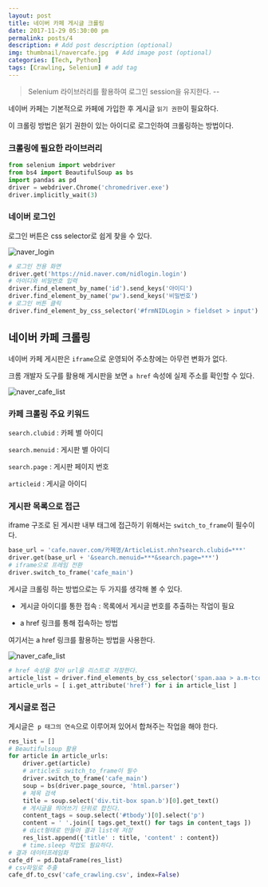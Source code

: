 ```yaml
---
layout: post
title: 네이버 카페 게시글 크롤링
date: 2017-11-29 05:30:00 pm
permalink: posts/4
description: # Add post description (optional)
img: thumbnail/navercafe.jpg  # Add image post (optional)
categories: [Tech, Python]
tags: [Crawling, Selenium] # add tag
---
```


> Selenium 라이브러리를 활용하여 로그인 session을 유지한다. --

네이버 카페는 기본적으로 카페에 가입한 후 게시글 `읽기 권한`이 필요하다.

이 크롤링 방법은 읽기 권한이 있는 아이디로 로그인하여 크롤링하는 방법이다.

### 크롤링에 필요한 라이브러리

``` python
from selenium import webdriver
from bs4 import BeautifulSoup as bs
import pandas as pd
driver = webdriver.Chrome('chromedriver.exe')
driver.implicitly_wait(3)
```
### 네이버 로그인

로그인 버튼은 css selector로 쉽게 찾을 수 있다.

![naver_login]({{site.baseurl}}/assets/img/python/naver_login.png)

``` python
# 로그인 전용 화면
driver.get('https://nid.naver.com/nidlogin.login')
# 아이디와 비밀번호 입력
driver.find_element_by_name('id').send_keys('아이디')
driver.find_element_by_name('pw').send_keys('비밀번호')
# 로그인 버튼 클릭
driver.find_element_by_css_selector('#frmNIDLogin > fieldset > input').click()
```

## 네이버 카페 크롤링

네이버 카페 게시판은 `iframe`으로 운영되어 주소창에는 아무런 변화가 없다.

크롬 개발자 도구를 활용해 게시판을 보면 `a href` 속성에 실제 주소를 확인할 수 있다.

![naver_cafe_list]({{site.baseurl}}/assets/img/python/naver_cafe_menu.png)

### 카페 크롤링 주요 키워드

`search.clubid` : 카페 별 아이디

`search.menuid` : 게시판 별 아이디

`search.page` : 게시판 페이지 번호

`articleid` : 게시글 아이디

### 게시판 목록으로 접근

iframe 구조로 된 게시판 내부 태그에 접근하기 위해서는 `switch_to_frame`이 필수이다.

``` python
base_url = 'cafe.naver.com/카페명/ArticleList.nhn?search.clubid=***'
driver.get(base_url + '&search.menuid=***&search.page=***')
# iframe으로 프레임 전환
driver.switch_to_frame('cafe_main')
```

게시글 크롤링 하는 방법으로는 두 가지를 생각해 볼 수 있다.

* 게시글 아이디를 통한 접속 : 목록에서 게시글 번호를 추출하는 작업이 필요

* a href 링크를 통해 접속하는 방법

여기서는 a href 링크를 활용하는 방법을 사용한다.

![naver_cafe_list]({{site.baseurl}}/assets/img/python/naver_cafe_list.png)

``` python
# href 속성을 찾아 url을 리스트로 저장한다.
article_list = driver.find_elements_by_css_selector('span.aaa > a.m-tcol-c')
article_urls = [ i.get_attribute('href') for i in article_list ]
```

### 게시글로 접근

게시글은` p 태그의 연속`으로 이루어져 있어서 합쳐주는 작업을 해야 한다.

``` python
res_list = []
# Beautifulsoup 활용
for article in article_urls:
    driver.get(article)
    # article도 switch_to_frame이 필수
    driver.switch_to_frame('cafe_main')
    soup = bs(driver.page_source, 'html.parser')
    # 제목 검색
    title = soup.select('div.tit-box span.b')[0].get_text()
    # 게시글을 띄어쓰기 단위로 합친다.
    content_tags = soup.select('#tbody')[0].select('p')
    content = ' '.join([ tags.get_text() for tags in content_tags ])
    # dict형태로 만들어 결과 list에 저장
    res_list.append({'title' : title, 'content' : content})
    # time.sleep 작업도 필요하다.
# 결과 데이터프레임화
cafe_df = pd.DataFrame(res_list)
# csv파일로 추출
cafe_df.to_csv('cafe_crawling.csv', index=False)
```




